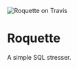 ![Roquette on Travis](https://travis-ci.org/estebgonza/Roquette.svg?branch=master)
# Roquette
A simple SQL stresser.
